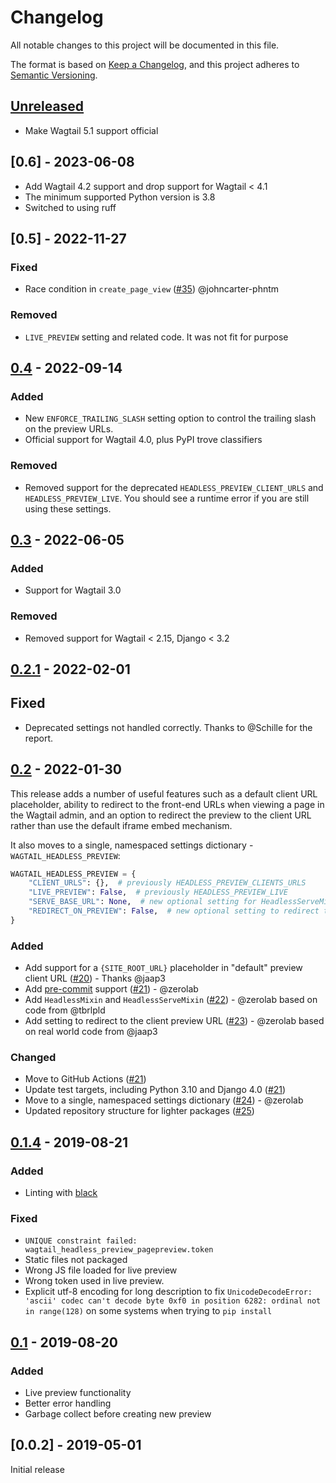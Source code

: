 # Changelog

All notable changes to this project will be documented in this file.

The format is based on [Keep a Changelog](https://keepachangelog.com/en/1.0.0/),
and this project adheres to [Semantic Versioning](https://semver.org/spec/v2.0.0.html).

## [Unreleased]

- Make Wagtail 5.1 support official

## [0.6] - 2023-06-08

- Add Wagtail 4.2 support and drop support for Wagtail < 4.1
- The minimum supported Python version is 3.8
- Switched to using ruff

## [0.5] - 2022-11-27

### Fixed

- Race condition in `create_page_view` ([#35](https://github.com/torchbox/wagtail-headless-preview/pull/35)) @johncarter-phntm

### Removed

- `LIVE_PREVIEW` setting and related code. It was not fit for purpose

## [0.4] - 2022-09-14

### Added

- New `ENFORCE_TRAILING_SLASH` setting option to control the trailing slash on the preview URLs.
- Official support for Wagtail 4.0, plus PyPI trove classifiers

### Removed

- Removed support for the deprecated `HEADLESS_PREVIEW_CLIENT_URLS` and `HEADLESS_PREVIEW_LIVE`. You should
  see a runtime error if you are still using these settings.

## [0.3] - 2022-06-05

### Added

 - Support for Wagtail 3.0

### Removed
 - Removed support for Wagtail < 2.15, Django < 3.2

## [0.2.1] - 2022-02-01

## Fixed
- Deprecated settings not handled correctly. Thanks to @Schille for the report.

## [0.2] - 2022-01-30

This release adds a number of useful features such as a default client URL placeholder,
ability to redirect to the front-end URLs when viewing a page in the Wagtail admin, and
an option to redirect the preview to the client URL rather than use the default iframe embed mechanism.

It also moves to a single, namespaced settings dictionary - `WAGTAIL_HEADLESS_PREVIEW`:

```python
WAGTAIL_HEADLESS_PREVIEW = {
    "CLIENT_URLS": {},  # previously HEADLESS_PREVIEW_CLIENTS_URLS
    "LIVE_PREVIEW": False,  # previously HEADLESS_PREVIEW_LIVE
    "SERVE_BASE_URL": None,  # new optional setting for HeadlessServeMixin / HeadlessMixin
    "REDIRECT_ON_PREVIEW": False,  # new optional setting to redirect the preview to the client preview URL
}
```

### Added

- Add support for a `{SITE_ROOT_URL}` placeholder in "default" preview client URL ([#20](https://github.com/torchbox/wagtail-headless-preview/pull/20)) - Thanks @jaap3
- Add [pre-commit](https://pre-commit.com/) support ([#21](https://github.com/torchbox/wagtail-headless-preview/pull/21)) - @zerolab
- Add `HeadlessMixin` and `HeadlessServeMixin` ([#22](https://github.com/torchbox/wagtail-headless-preview/pull/22)) - @zerolab based on code from @tbrlpld
- Add setting to redirect to the client preview URL ([#23](https://github.com/torchbox/wagtail-headless-preview/pull/23)) - @zerolab based on real world code from @jaap3

### Changed

- Move to GitHub Actions ([#21](https://github.com/torchbox/wagtail-headless-preview/pull/21))
- Update test targets, including Python 3.10 and Django 4.0 ([#21](https://github.com/torchbox/wagtail-headless-preview/pull/21))
- Move to a single, namespaced settings dictionary ([#24](https://github.com/torchbox/wagtail-headless-preview/pull/24)) - @zerolab
- Updated repository structure for lighter packages ([#25](https://github.com/torchbox/wagtail-headless-preview/pull/25))


## [0.1.4] - 2019-08-21

### Added
- Linting with [black](https://github.com/psf/black)

### Fixed
- `UNIQUE constraint failed: wagtail_headless_preview_pagepreview.token`
- Static files not packaged
- Wrong JS file loaded for live preview
- Wrong token used in live preview.
- Explicit utf-8 encoding for long description to fix `UnicodeDecodeError: 'ascii' codec can't decode byte 0xf0 in position 6282: ordinal not in range(128)`
  on some systems when trying to `pip install`


## [0.1] - 2019-08-20

### Added

- Live preview functionality
- Better error handling
- Garbage collect before creating new preview

## [0.0.2] - 2019-05-01

Initial release

[unreleased]: https://github.com/torchbox/wagtail-headless-preview/compare/v0.4.0...HEAD
[0.4]: https://github.com/torchbox/wagtail-headless-preview/compare/v0.3.0...v0.4.0
[0.3]: https://github.com/torchbox/wagtail-headless-preview/compare/v0.2.1...v0.3.0
[0.2.1]: https://github.com/torchbox/wagtail-headless-preview/compare/v0.2.0...v0.2.1
[0.2]: https://github.com/torchbox/wagtail-headless-preview/compare/v0.1.4...v0.2.0
[0.1.4]: https://github.com/torchbox/wagtail-headless-preview/compare/v0.1.0...v0.1.4
[0.1]: https://github.com/torchbox/wagtail-headless-preview/compare/c84cb15...v0.1.0
